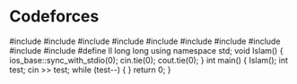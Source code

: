 # Codeforces


#include<iostream>
#include<algorithm>
#include<string>
#include<vector>
#include<cmath>
#include<queue>
#include<stack>
#include<list>
#include<set>
#include<map>
#define ll long long
using namespace std;
void Islam() {
    ios_base::sync_with_stdio(0);
    cin.tie(0);
    cout.tie(0);
}
int main() {
    Islam();
    int test;
    cin >> test;
    while (test--) {
    }
    return 0;
}
